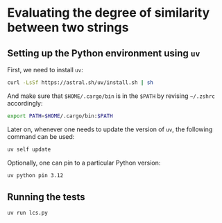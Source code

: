 # Evaluating the degree of similarity between two strings

## Setting up the Python environment using `uv`

First, we need to install `uv`:

```sh
curl -LsSf https://astral.sh/uv/install.sh | sh
```

And make sure that `$HOME/.cargo/bin` is in the `$PATH` by revising `~/.zshrc` accordingly:

```sh
export PATH=$HOME/.cargo/bin:$PATH
```

Later on, whenever one needs to update the version of `uv`, the following command can be used:

```sh
uv self update
```

Optionally, one can pin to a particular Python version:

```sh
uv python pin 3.12
```

## Running the tests

```sh
uv run lcs.py
```
